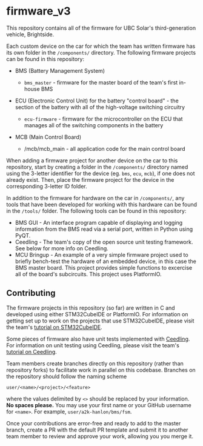 # firmware_v3

This repository contains all of the firmware for UBC Solar's third-generation vehicle, Brightside.

Each custom device on the car for which the team has written firmware has its own folder in the `/components/` directory. The following firmware projects can be found in this repository:

- BMS (Battery Management System)
  - `bms_master` - firmware for the master board of the team's first in-house BMS

- ECU (Electronic Control Unit) for the battery "control board" - the section of the battery with all of the high-voltage switching circuitry
  - `ecu-firmware` - firmware for the microcontroller on the ECU that manages all of the switching components in the battery

- MCB (Main Control Board)
    - /mcb/mcb_main - all application code for the main control board

When adding a firmware project for another device on the car to this repository, start by creating a folder in the `/components/` directory named using the 3-letter identifier for the device (eg. `bms`, `ecu`, `mcb`), if one does not already exist. Then, place the firmware project for the device in the corresponding 3-letter ID folder.

In addition to the firmware for hardware on the car in `/components/`, any tools that have been developed for working with this hardware can be found in the `/tools/` folder. The following tools can be found in this repository:

- BMS GUI - An interface program capable of displaying and logging information from the BMS read via a serial port, written in Python using PyQT.
- Ceedling - The team's copy of the open source unit testing framework. See below for more info on Ceedling.
- MCU Bringup - An example of a very simple firmware project used to briefly bench-test the hardware of an embedded device, in this case the BMS master board. This project provides simple functions to excercise all of the board's subcircuits. This project uses PlatformIO.

## Contributing

The firmware projects in this repository (so far) are written in C and developed using either STM32CubeIDE or PlatformIO.
For information on getting set up to work on the projects that use STM32CubeIDE, please visit the team's [tutorial on STM32CubeIDE](https://wiki.ubcsolar.com/tutorials/stm32cubeide).

Some pieces of firmware also have unit tests implemented with [Ceedling](https://github.com/ThrowTheSwitch/Ceedling). For information on unit testing using Ceedling, please visit the team's [tutorial on Ceedling](https://wiki.ubcsolar.com/tutorials/ceedling-unit-testing).

Team members create branches directly on this repository (rather than repository forks) to facilitate work in parallel on this codebase. Branches on the repository should follow the naming scheme

`user/<name>/<project>/<feature>`

where the values delimited by `<>` should be replaced by your information. **No spaces please.** You may use your first name or your GitHub username for `<name>`. For example, `user/a2k-hanlon/bms/fsm`.

Once your contributions are error-free and ready to add to the master branch, create a PR with the default PR template and submit it to another team member to review and approve your work, allowing you you merge it.
